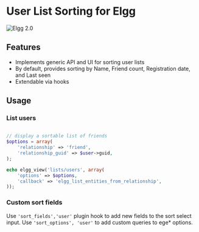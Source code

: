 User List Sorting for Elgg
==========================
![Elgg 2.0](https://img.shields.io/badge/Elgg-2.0.x-orange.svg?style=flat-square)

## Features

 * Implements generic API and UI for sorting user lists
 * By default, provides sorting by Name, Friend count, Registration date, and Last seen
 * Extendable via hooks

## Usage


### List users

```php

// display a sortable list of friends
$options = array(
	'relationship' => 'friend',
	'relationship_guid' => $user->guid,
);

echo elgg_view('lists/users', array(
	'options' => $options,
	'callback' => 'elgg_list_entities_from_relationship',
));
```

### Custom sort fields

Use `'sort_fields','user'` plugin hook to add new fields to the sort select input.
Use `'sort_options', 'user'` to add custom queries to ege* options.